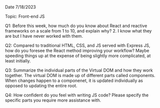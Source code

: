 Date 7/18/2023

Topic: Front-end JS

Q1: Before this week, how much do you know about React and reactive frameworks on a scale from 1 to 10, and explain why?
2. I know what they are but I have never worked with them.

Q2: Compared to traditional HTML, CSS, and JS served with Express JS, how do you foresee the React method improving your workflow?
Maybe speeding things up at the expense of being slightly more complicated, at least initially.

Q3: Summarize the individual parts of the Virtual DOM and how they work together.
The virtual DOM is made up of different parts called components. When changes happen to a componenet, it is updated individually as opposed to updating the entire root.

Q4: How confident do you feel with writing JS code? Please specify the specific parts you require more assistance with.

